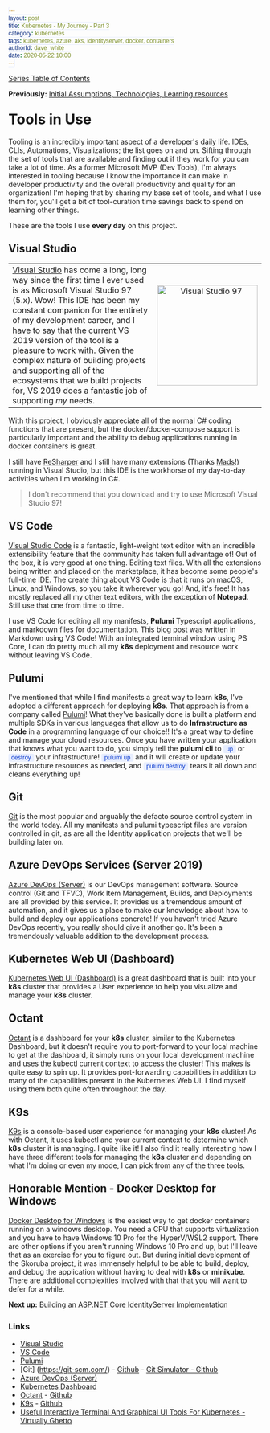 ```yaml
---
layout: post
title: Kubernetes - My Journey - Part 3
category: kubernetes
tags: kubernetes, azure, aks, identityserver, docker, containers
authorId: dave_white
date: 2020-05-22 10:00
---
```

[Series Table of Contents](/kubernetes/kubernetes-my-journey)

**Previously:**
[Initial Assumptions, Technologies, Learning resources](/kubernetes/kubernetes-my-journey-part-2)

# Tools in Use

Tooling is an incredibly important aspect of a developer's daily life. IDEs, CLIs, Automations, Visualizations; the list goes on and on. Sifting through the set of tools that are available and finding out if they work for you can take a lot of time. As a former Microsoft MVP (Dev Tools), I'm always interested in tooling because I know the importance it can make in developer productivity and the overall productivity and quality for an organization! I'm hoping that by sharing my base set of tools, and what I use them for, you'll get a bit of tool-curation time savings back to spend on learning other things.

These are the tools I use **every day** on this project.

## Visual Studio

| | |
|------------------------------------|:--:|
|[Visual Studio](https://visualstudio.microsoft.com/vs/) has come a long, long way since the first time I ever used is as Microsoft Visual Studio 97 (5.x). Wow! This IDE has been my constant companion for the entirety of my development career, and I have to say that the current VS 2019 version of the tool is a pleasure to work with. Given the complex nature of building projects and supporting all of the ecosystems that we build projects for, VS 2019 does a fantastic job of supporting _my_ needs.|<img width="200px" src="https://s3.amazonaws.com/neowin/news/images/uploaded/2017/02/1486663278_visual-studio-97.jpg" alt="Visual Studio 97">|

With this project, I obviously appreciate all of the normal C# coding functions that are present, but the docker/docker-compose support is particularly important and the ability to debug applications running in docker containers is great.

I still have [ReSharper](https://www.jetbrains.com/resharper/) and I still have many extensions (Thanks [Mads](https://marketplace.visualstudio.com/publishers/MadsKristensen)!) running in Visual Studio, but this IDE is the workhorse of my day-to-day activities when I'm working in C#.

> I don't recommend that you download and try to use Microsoft Visual Studio 97!

## VS Code

[Visual Studio Code](https://code.visualstudio.com/) is a fantastic, light-weight text editor with an incredible extensibility feature that the community has taken full advantage of! Out of the box, it is very good at one thing. Editing text files. With all the extensions being written and placed on the marketplace, it has become some people's full-time IDE. The create thing about VS Code is that it runs on macOS, Linux, and Windows, so you take it wherever you go! And, it's free! It has mostly replaced all my other text editors, with the exception of **Notepad**. Still use that one from time to time.

I use VS Code for editing all my manifests, **Pulumi** Typescript applications, and markdown files for documentation. This blog post was written in Markdown using VS Code! With an integrated terminal window using PS Core, I can do pretty much all my **k8s** deployment and resource work without leaving VS Code.

## Pulumi

I've mentioned that while I find manifests a great way to learn **k8s**, I've adopted a different approach for deploying **k8s**. That approach is from a company called [Pulumi](https://www.pulumi.com/)! What they've basically done is built a platform and multiple SDKs in various languages that allow us to do **Infrastructure as Code** in a programming language of our choice!! It's a great way to define and manage your cloud resources. Once you have written your application that knows what you want to do, you simply tell the **pulumi cli** to `up` or `destroy` your infrastructure! `pulumi up` and it will create or update your infrastructure resources as needed, and `pulumi destroy` tears it all down and cleans everything up!

## Git

[Git](https://git-scm.com/) is the most popular and arguably the defacto source control system in the world today. All my manifests and pulumi typescript files are version controlled in git, as are all the Identity application projects that we'll be building later on.

## Azure DevOps Services (Server 2019)

[Azure DevOps (Server)](https://azure.microsoft.com/en-ca/services/devops/) is our DevOps management software. Source control (Git and TFVC), Work Item Management, Builds, and Deployments are all provided by this service. It provides us a tremendous amount of automation, and it gives us a place to make our knowledge about how to build and deploy our applications concrete! If you haven't tried Azure DevOps recently, you really should give it another go. It's been a tremendously valuable addition to the development process.

## Kubernetes Web UI (Dashboard)

[Kubernetes Web UI (Dashboard)](https://kubernetes.io/docs/tasks/access-application-cluster/web-ui-dashboard/) is a great dashboard that is built into your **k8s** cluster that provides a User experience to help you visualize and manage your **k8s** cluster.

## Octant

[Octant](https://octant.dev/) is a dashboard for your **k8s** cluster, similar to the Kubernetes Dashboard, but it doesn't require you to port-forward to your local machine to get at the dashboard, it simply runs on your local development machine and uses the kubectl current context to access the cluster! This makes is quite easy to spin up. It provides port-forwarding capabilities in addition to many of the capabilities present in the Kubernetes Web UI. I find myself using them both quite often throughout the day.

## K9s

[K9s](https://k9scli.io/) is a console-based user experience for managing your **k8s** cluster! As with Octant, it uses kubectl and your current context to determine which **k8s** cluster it is managing. I quite like it! I also find it really interesting how I have three different tools for managing the **k8s** cluster and depending on what I'm doing or even my mode, I can pick from any of the three tools.

## Honorable Mention - Docker Desktop for Windows

[Docker Desktop for Windows](https://hub.docker.com/editions/community/docker-ce-desktop-windows) is the easiest way to get docker containers running on a windows desktop. You need a CPU that supports virtualization and you have to have Windows 10 Pro for the HyperV/WSL2 support. There are other options if you aren't running Windows 10 Pro and up, but I'll leave that as an exercise for you to figure out. But during initial development of the Skoruba project, it was immensely helpful to be able to build, deploy, and debug the application without having to deal with **k8s** or **minikube**. There are additional complexities involved with that that you will want to defer for a while.

**Next up:**
[Building an ASP.NET Core IdentityServer Implementation](/kubernetes/kubernetes-my-journey-part-4)

### Links

- [Visual Studio](https://visualstudio.microsoft.com/)
- [VS Code](https://code.visualstudio.com/)
- [Pulumi](https://www.pulumi.com/)
- [Git] (https://git-scm.com/) - [Github](https://www.github.com) - [Git Simulator - Github](http://git-school.github.io/visualizing-git/)
- [Azure DevOps (Server)](https://azure.microsoft.com/en-ca/services/devops/)
- [Kubernetes Dashboard](https://kubernetes.io/docs/tasks/access-application-cluster/web-ui-dashboard/)
- [Octant](https://octant.dev/) - [Github](https://github.com/vmware-tanzu/octant)
- [K9s](https://k9scli.io/) - [Github](https://github.com/derailed/k9s)
- [Useful Interactive Terminal And Graphical UI Tools For Kubernetes - Virtually Ghetto](https://www.virtuallyghetto.com/2020/04/useful-interactive-terminal-and-graphical-ui-tools-for-kubernetes.html)

<style>
    h1, h2, h3, h4, h5, h6 {
       margin-top: 25px;
    }
    figure.highlight{
        background-color: #E8EEFE;
    }
    figure.highlight .gutter{
        color: #0033CD;
    }
    figure.highlight pre {
        font-family: 'Cascadia Code PL', monospace;
    }
    code {
        font-family: 'Cascadia Code PL', sans-serif;
        border-width: 0.1em;
        border-color: #E8EEFE;
        border-style: solid;
        border-radius: 0.3em;
        background-color: #E8EEFE;
        color: #0033CD;
        padding: 0em 0.4em;
        white-space: nowrap;
    }
</style>
